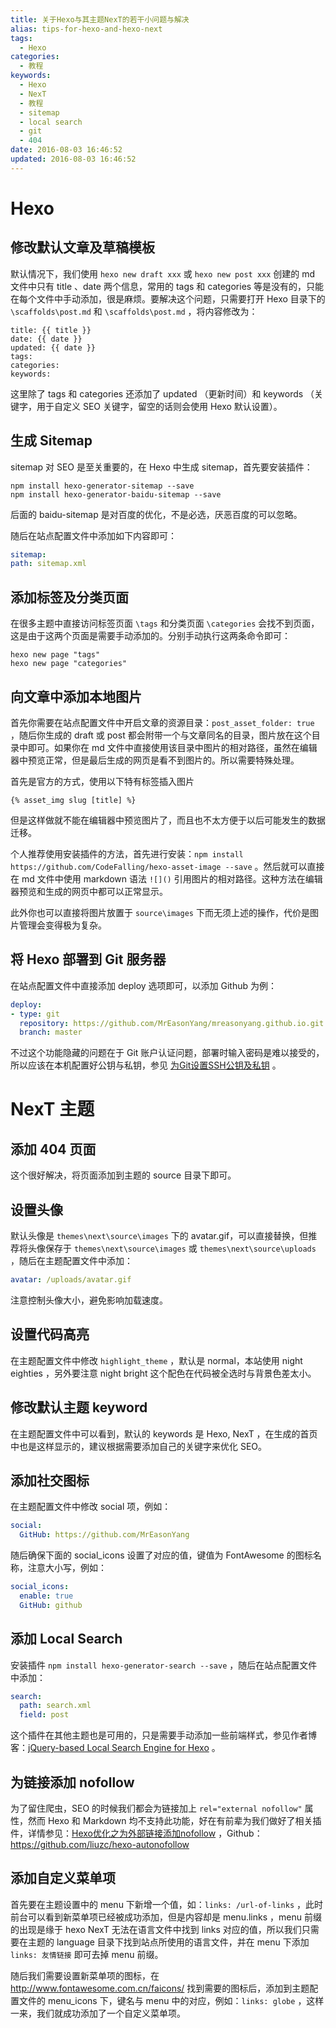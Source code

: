 ```yaml
---
title: 关于Hexo与其主题NexT的若干小问题与解决
alias: tips-for-hexo-and-hexo-next
tags:
  - Hexo
categories:
  - 教程
keywords:
  - Hexo
  - NexT
  - 教程
  - sitemap
  - local search
  - git
  - 404
date: 2016-08-03 16:46:52
updated: 2016-08-03 16:46:52
---
```



# Hexo

## 修改默认文章及草稿模板

默认情况下，我们使用 `hexo new draft xxx` 或 `hexo new post xxx` 创建的 md 文件中只有 title 、date 两个信息，常用的 tags 和 categories 等是没有的，只能在每个文件中手动添加，很是麻烦。要解决这个问题，只需要打开 Hexo 目录下的 `\scaffolds\post.md` 和  `\scaffolds\post.md` ，将内容修改为：

```
title: {{ title }}
date: {{ date }}
updated: {{ date }}
tags:
categories:
keywords:
```

这里除了 tags 和 categories 还添加了 updated （更新时间）和 keywords （关键字，用于自定义 SEO 关键字，留空的话则会使用 Hexo 默认设置）。<!--more-->

## 生成 Sitemap

sitemap 对 SEO 是至关重要的，在 Hexo 中生成 sitemap，首先要安装插件：

```
npm install hexo-generator-sitemap --save
npm install hexo-generator-baidu-sitemap --save
```

后面的 baidu-sitemap 是对百度的优化，不是必选，厌恶百度的可以忽略。

随后在站点配置文件中添加如下内容即可：

```yaml
sitemap:
path: sitemap.xml
```

## 添加标签及分类页面

在很多主题中直接访问标签页面 `\tags` 和分类页面 `\categories` 会找不到页面，这是由于这两个页面是需要手动添加的。分别手动执行这两条命令即可：

```
hexo new page "tags"
hexo new page "categories"
```

## 向文章中添加本地图片

首先你需要在站点配置文件中开启文章的资源目录：`post_asset_folder: true` ，随后你生成的 draft 或 post 都会附带一个与文章同名的目录，图片放在这个目录中即可。如果你在 md 文件中直接使用该目录中图片的相对路径，虽然在编辑器中预览正常，但是最后生成的网页是看不到图片的。所以需要特殊处理。

首先是官方的方式，使用以下特有标签插入图片

```
{% asset_img slug [title] %}
```

但是这样做就不能在编辑器中预览图片了，而且也不太方便于以后可能发生的数据迁移。

个人推荐使用安装插件的方法，首先进行安装：`npm install https://github.com/CodeFalling/hexo-asset-image --save` 。然后就可以直接在 md 文件中使用 markdown 语法 `![]()` 引用图片的相对路径。这种方法在编辑器预览和生成的网页中都可以正常显示。

此外你也可以直接将图片放置于 `source\images` 下而无须上述的操作，代价是图片管理会变得极为复杂。

## 将 Hexo 部署到 Git 服务器

在站点配置文件中直接添加 deploy 选项即可，以添加 Github 为例：

```yaml
deploy:
- type: git
  repository: https://github.com/MrEasonYang/mreasonyang.github.io.git
  branch: master
```

不过这个功能隐藏的问题在于 Git 账户认证问题，部署时输入密码是难以接受的，所以应该在本机配置好公钥与私钥，参见 [为Git设置SSH公钥及私钥](https://easonyang.com/2016/07/31/set-ssh-identity-file-for-git) 。

# NexT 主题

## 添加 404 页面

这个很好解决，将页面添加到主题的 source 目录下即可。

## 设置头像

默认头像是 `themes\next\source\images` 下的 avatar.gif，可以直接替换，但推荐将头像保存于 `themes\next\source\images` 或 `themes\next\source\uploads` ，随后在主题配置文件中添加：

```yaml
avatar: /uploads/avatar.gif
```

注意控制头像大小，避免影响加载速度。

## 设置代码高亮

在主题配置文件中修改 `highlight_theme` ，默认是 normal，本站使用 night eighties ，另外要注意 night bright 这个配色在代码被全选时与背景色差太小。

## 修改默认主题 keyword

在主题配置文件中可以看到，默认的 keywords 是 Hexo, NexT ，在生成的首页中也是这样显示的，建议根据需要添加自己的关键字来优化 SEO。

## 添加社交图标

在主题配置文件中修改 social 项，例如：

```yaml
social:
  GitHub: https://github.com/MrEasonYang
```

随后确保下面的 social_icons 设置了对应的值，键值为 FontAwesome 的图标名称，注意大小写，例如：

```yaml
social_icons:
  enable: true
  GitHub: github
```

## 添加 Local Search

安装插件 `npm install hexo-generator-search --save` ，随后在站点配置文件中添加：

```yaml
search:
  path: search.xml
  field: post
```

这个插件在其他主题也是可用的，只是需要手动添加一些前端样式，参见作者博客：[jQuery-based Local Search Engine for Hexo](http://hahack.com/codes/local-search-engine-for-hexo/) 。

## 为链接添加 nofollow

为了留住爬虫，SEO 的时候我们都会为链接加上 `rel="external nofollow"` 属性，然而 Hexo 和 Markdown 均不支持此功能，好在有前辈为我们做好了相关插件，详情参见：[Hexo优化之为外部链接添加nofollow](https://liuzhichao.com/2016/hexo-auto-nofollow.html) ，Github：https://github.com/liuzc/hexo-autonofollow

## 添加自定义菜单项

首先要在主题设置中的 menu 下新增一个值，如：`links: /url-of-links` ，此时前台可以看到新菜单项已经被成功添加，但是内容却是 menu.links ，menu 前缀的出现是缘于 hexo NexT 无法在语言文件中找到 links 对应的值，所以我们只需要在主题的 language 目录下找到站点所使用的语言文件，并在 menu 下添加 `links: 友情链接` 即可去掉 menu 前缀。

随后我们需要设置新菜单项的图标，在 http://www.fontawesome.com.cn/faicons/ 找到需要的图标后，添加到主题配置文件的 menu_icons 下，键名与 menu 中的对应，例如：`links: globe` ，这样一来，我们就成功添加了一个自定义菜单项。